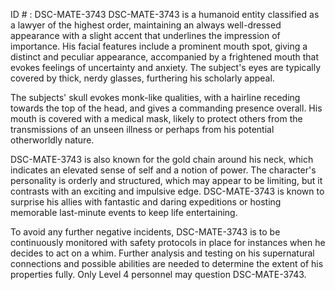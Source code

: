 ID # : DSC-MATE-3743
DSC-MATE-3743 is a humanoid entity classified as a lawyer of the highest order, maintaining an always well-dressed appearance with a slight accent that underlines the impression of importance. His facial features include a prominent mouth spot, giving a distinct and peculiar appearance, accompanied by a frightened mouth that evokes feelings of uncertainty and anxiety. The subject's eyes are typically covered by thick, nerdy glasses, furthering his scholarly appeal. 

The subjects' skull evokes monk-like qualities, with a hairline receding towards the top of the head, and gives a commanding presence overall. His mouth is covered with a medical mask, likely to protect others from the transmissions of an unseen illness or perhaps from his potential otherworldly nature. 

DSC-MATE-3743 is also known for the gold chain around his neck, which indicates an elevated sense of self and a notion of power. The character's personality is orderly and structured, which may appear to be limiting, but it contrasts with an exciting and impulsive edge. DSC-MATE-3743 is known to surprise his allies with fantastic and daring expeditions or hosting memorable last-minute events to keep life entertaining. 

To avoid any further negative incidents, DSC-MATE-3743 is to be continuously monitored with safety protocols in place for instances when he decides to act on a whim. Further analysis and testing on his supernatural connections and possible abilities are needed to determine the extent of his properties fully. Only Level 4 personnel may question DSC-MATE-3743.